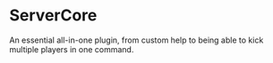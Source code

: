 # ServerCore
An essential all-in-one plugin, from custom help to being able to kick multiple players in one command.
